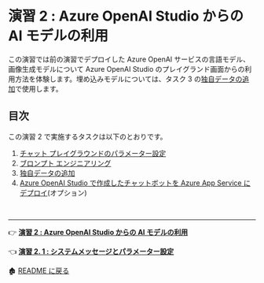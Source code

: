 # 演習 2 : Azure OpenAI Studio からの AI モデルの利用

この演習では前の演習でデプロイした Azure OpenAI サービスの言語モデル、画像生成モデルについて Azure OpenAI Studio のプレイグランド画面からの利用方法を体験します。埋め込みモデルについては、タスク 3 の[独自データの追加]()で使用します。

## 目次

この演習 2 で実施するタスクは以下のとおりです。

1. [チャット プレイグラウンドのパラメーター設定]()
2. [ブロンプト エンジニアリング ]()
3. [独自データの追加]()
4. [Azure OpenAI Studio で作成したチャットボットを Azure App Service にデプロイ]()\(オプション\)

<br>

<hr>

👉 [**演習 2 : Azure OpenAI Studio からの AI モデルの利用**](Ex02-1.md) 

👈 [**演習 2. 1 : システムメッセージとパラメーター設定**](Ex02-2.md) 

🏚️ [README に戻る](README.md)